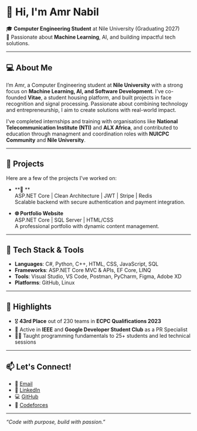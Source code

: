 # 👋 Hi, I'm Amr Nabil

🎓 **Computer Engineering Student** at Nile University (Graduating 2027)  
🧠 Passionate about **Machine Learning**, AI, and building impactful tech solutions.

---

## 💻 About Me

I’m Amr, a Computer Engineering student at **Nile University** with a strong focus on **Machine Learning, AI, and Software Development**. I’ve co-founded **Vitae**, a student housing platform, and built projects in face recognition and signal processing. Passionate about combining technology and entrepreneurship, I aim to create solutions with real-world impact.

I've completed internships and training with organisations like **National Telecommunication Institute (NTI)** and **ALX Africa**, and contributed to education through managment and coordination roles with **NUICPC Community** and **Nile University**.

---

## 🚀 Projects

Here are a few of the projects I’ve worked on:

- **🛒 **  
  ASP.NET Core | Clean Architecture | JWT | Stripe | Redis  
  Scalable backend with secure authentication and payment integration.

- **🌐 Portfolio Website**  
  ASP.NET Core | SQL Server | HTML/CSS  
  A professional portfolio with dynamic content management.

---

## 🧰 Tech Stack & Tools

- **Languages**: C#, Python, C++, HTML, CSS, JavaScript, SQL  
- **Frameworks**: ASP.NET Core MVC & APIs, EF Core, LINQ  
- **Tools**: Visual Studio, VS Code, Postman, PyCharm, Figma, Adobe XD  
- **Platforms**: GitHub, Linux

---

## 🌟 Highlights

- 🎖️ **43rd Place** out of 230 teams in **ECPC Qualifications 2023**
- 👥 Active in **IEEE** and **Google Developer Student Club** as a PR Specialist
- 👨‍🏫 Taught programming fundamentals to 25+ students and led technical sessions

---

## 📫 Let's Connect!

- 📧 [Email](mailto:eng.abdallaelsaiedali@gmail.com)
- 💼 [LinkedIn](https://www.linkedin.com/in/abdallah-elsaied-3a4972248/)
- 💻 [GitHub](https://github.com/Abdalla-Elsaied)
- 🧠 [Codeforces](https://codeforces.com/profile/Abdalla-Elsaied)

---

*“Code with purpose, build with passion.”*
